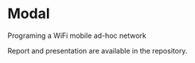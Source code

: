 Modal
=====

Programing a WiFi mobile ad-hoc network

Report and presentation are available in the repository.